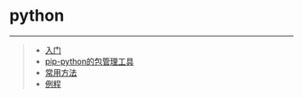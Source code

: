 # python
***
>* [入门](https://github.com/520171/note/blob/master/python/入门.md)
>* [pip-python的包管理工具](https://github.com/520171/note/blob/master/python/pip.md)
>* [常用方法](https://github.com/520171/note/blob/master/python/常用方法.md)
>* [例程](https://github.com/520171/note/blob/master/python/例程.md)